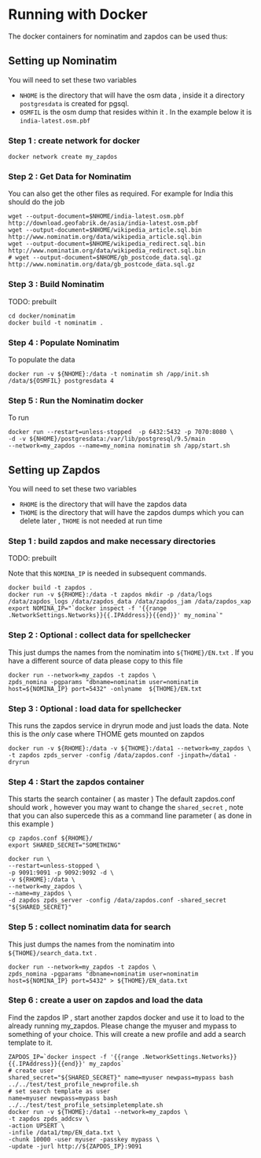 # Running with Docker

The docker containers for nominatim and zapdos can be used thus:

## Setting up Nominatim

You will need to set these two variables 
- `NHOME` is the directory that will have the osm data , inside it a directory `postgresdata` is created for pgsql.
- `OSMFIL` is the osm dump that resides within it . In the example below it is `india-latest.osm.pbf` 

### Step 1 : create network for docker

```
docker network create my_zapdos
```

### Step 2 : Get Data for Nominatim 


You can also get the other files as required. For example
for India this should do the job

```
wget --output-document=$NHOME/india-latest.osm.pbf http://download.geofabrik.de/asia/india-latest.osm.pbf
wget --output-document=$NHOME/wikipedia_article.sql.bin http://www.nominatim.org/data/wikipedia_article.sql.bin
wget --output-document=$NHOME/wikipedia_redirect.sql.bin http://www.nominatim.org/data/wikipedia_redirect.sql.bin
# wget --output-document=$NHOME/gb_postcode_data.sql.gz http://www.nominatim.org/data/gb_postcode_data.sql.gz
```

### Step 3 : Build Nominatim

TODO: prebuilt

```
cd docker/nominatim
docker build -t nominatim .
```

### Step 4 : Populate Nominatim

To populate the data

```
docker run -v ${NHOME}:/data -t nominatim sh /app/init.sh /data/${OSMFIL} postgresdata 4
```

### Step 5 : Run the Nominatim docker

To run

```
docker run --restart=unless-stopped  -p 6432:5432 -p 7070:8080 \
-d -v ${NHOME}/postgresdata:/var/lib/postgresql/9.5/main 
--network=my_zapdos --name=my_nomina nominatim sh /app/start.sh
```

## Setting up Zapdos

You will need to set these two variables 
- `RHOME` is the directory that will have the zapdos data
- `THOME` is the directory that will have the zapdos dumps which you can delete later , `THOME` is not needed at run time

### Step 1 : build zapdos and make necessary directories

TODO: prebuilt


Note that this `NOMINA_IP` is needed in subsequent commands.


```
docker build -t zapdos .
docker run -v ${RHOME}:/data -t zapdos mkdir -p /data/logs /data/zapdos_logs /data/zapdos_data /data/zapdos_jam /data/zapdos_xap
export NOMINA_IP="`docker inspect -f '{{range .NetworkSettings.Networks}}{{.IPAddress}}{{end}}' my_nomina`"
```

### Step 2 : Optional : collect data for spellchecker 

This just dumps the names from the nominatim into `${THOME}/EN.txt` .
If you have a different source of data please copy to this file

```
docker run --network=my_zapdos -t zapdos \
zpds_nomina -pgparams "dbname=nominatim user=nominatim host=${NOMINA_IP} port=5432" -onlyname  ${THOME}/EN.txt 
```

### Step 3 : Optional : load data for spellchecker 

This runs the zapdos service in dryrun mode and just loads the data. Note this is the _only_ case
where THOME gets mounted on zapdos

```
docker run -v ${RHOME}:/data -v ${THOME}:/data1 --network=my_zapdos \
-t zapdos zpds_server -config /data/zapdos.conf -jinpath=/data1 -dryrun 
```

### Step 4 : Start the zapdos container

This starts the search container ( as master ) 
The default zapdos.conf should work , however you may want to change the `shared_secret` , note that you can 
also supercede this as a command line parameter ( as done in this example )

```
cp zapdos.conf ${RHOME}/
export SHARED_SECRET="SOMETHING"

docker run \
--restart=unless-stopped \
-p 9091:9091 -p 9092:9092 -d \
-v ${RHOME}:/data \
--network=my_zapdos \
--name=my_zapdos \
-d zapdos zpds_server -config /data/zapdos.conf -shared_secret "${SHARED_SECRET}"
```

### Step 5 : collect nominatim data for search 

This just dumps the names from the nominatim into `${THOME}/search_data.txt` .

```
docker run --network=my_zapdos -t zapdos \
zpds_nomina -pgparams "dbname=nominatim user=nominatim host=${NOMINA_IP} port=5432" > ${THOME}/EN_data.txt 
```

### Step 6 : create a user on zapdos and load the data

Find the zapdos IP , start another zapdos docker and use it to load to the already running my_zapdos.
Please change the myuser and mypass to something of your choice.
This will create a new profile and add a search template to it.

```
ZAPDOS_IP=`docker inspect -f '{{range .NetworkSettings.Networks}}{{.IPAddress}}{{end}}' my_zapdos`
# create user
shared_secret="${SHARED_SECRET}" name=myuser newpass=mypass bash ../../test/test_profile_newprofile.sh
# set search template as user
name=myuser newpass=mypass bash ../../test/test_profile_setsimpletemplate.sh
docker run -v ${THOME}:/data1 --network=my_zapdos \
-t zapdos zpds_addcsv \
-action UPSERT \
-infile /data1/tmp/EN_data.txt \
-chunk 10000 -user myuser -passkey mypass \
-update -jurl http://${ZAPDOS_IP}:9091
```
